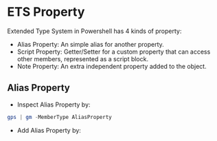 # ETS Property

Extended Type System in Powershell has 4 kinds of property:

- Alias Property: An simple alias for another property.
- Script Property: Getter/Setter for a custom property that can access other members, represented as a script block.
- Note Property: An extra independent property added to the object.

## Alias Property

- Inspect Alias Property by:

```ps1
gps | gm -MemberType AliasProperty
```

- Add Alias Property by:

```ps1

```
